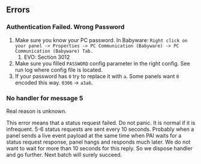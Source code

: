 ## Errors
### Authentication Failed. Wrong Password
1. Make sure you know your PC password. In Babyware: `Right click on your panel -> Properties -> PC Communication (Babyware) -> PC Communication (Babyware) Tab.`
   1. EVO: Section 3012
2. Make sure you filled `PASSWORD` config parameter in the right config. See run log where config file is located.
3. If your password has `0` try to replace it with `a`. Some panels want `0` encoded this way. `0306` -> `a3a6`.

### No handler for message 5
Real reason is unknown.

This error means that a status request failed. Do not panic. It is normal if it is infrequent. 5-6 status requests are sent every 10 seconds. Probably when a panel sends a live event payload at the same time when PAI waits for a status request response, panel hangs and responds much later. We do not want to wait for more than 10 seconds for this reply. So we dispose handler and go further. Next batch will surely succeed.